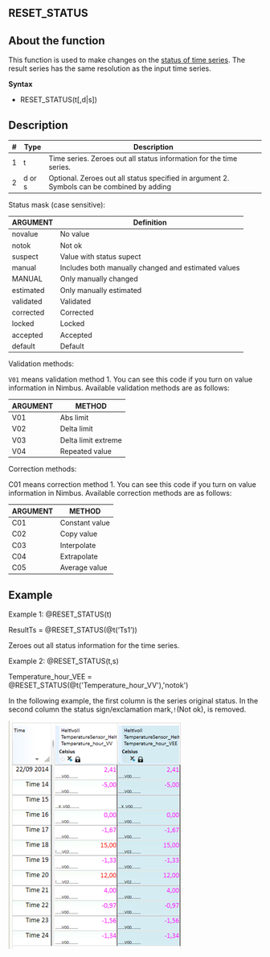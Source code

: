 ## RESET_STATUS
## About the function
This function is used to make changes on the [status of time
series](../functions/status.md). The result series has the same resolution as the input
time series.

  **Syntax**

- RESET_STATUS(t[,d|s])


## Description


| # | Type | Description |
|---|---|---|
| 1 | t | Time series. Zeroes out all status information for the time series. |
| 2 | d or s | Optional. Zeroes out all status specified in argument 2. Symbols can be combined by adding | between them, for instance: 'notok|manual|V01'. See tables below with valid arguments for status mask, validation methods and correction methods. Optional. Internal use only. Zeros selected bits based on the bit code behind every symbol. |



  Status mask (case sensitive):



| ARGUMENT | Definition |
|---|---|
| novalue | No value |
| notok | Not ok |
| suspect | Value with status supect |
| manual | Includes both manually changed and estimated values |
| MANUAL | Only manually changed |
| estimated | Only manually estimated |
| validated | Validated |
| corrected | Corrected |
| locked | Locked |
| accepted | Accepted |
| default | Default |



  Validation methods:

`V01` means validation method 1. You can see this code if you turn on value
information in Nimbus. Available validation methods are as follows:




| ARGUMENT | METHOD |
|---|---|
| V01 | Abs limit |
| V02 | Delta limit |
| V03 | Delta limit extreme |
| V04 | Repeated value |



  Correction methods:

C01 means correction method 1. You can see this code if you turn on value
information in Nimbus. Available correction methods are as follows:



| ARGUMENT | METHOD |
|---|---|
| C01 | Constant value |
| C02 | Copy value |
| C03 | Interpolate |
| C04 | Extrapolate |
| C05 | Average value |



## Example
  Example 1: @RESET_STATUS(t)

  ResultTs = @RESET_STATUS(@t(‘Ts1’))

  Zeroes out all status information for the time series.

  Example 2: @RESET_STATUS(t,s)

  Temperature_hour_VEE = @RESET_STATUS(@t('Temperature_hour_VV'),'notok')

In the following example, the first column is the series original status. In the
second column the status sign/exclamation mark,`!`(Not ok), is removed.

  ![](Images/ex_RESET_STATUS-nimbustable.png)

